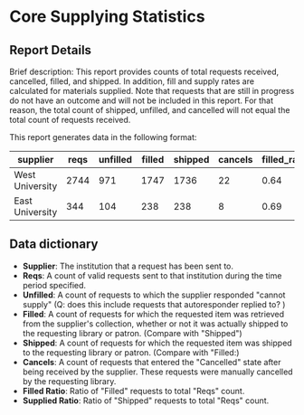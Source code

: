 # Core Supplying Statistics

## Report Details

Brief description: This report provides counts of total requests  received, cancelled, filled, and shipped.  In addition, fill and supply rates are calculated for materials supplied.  Note that requests that are still in progress do not have an outcome and will not be included in this report. For that reason, the total count of shipped, unfilled, and cancelled will not equal the total count of requests received.

This report generates data in the following format:

|supplier|reqs|unfilled|filled|shipped|cancels|filled\_ratio|supplied\_ratio|
|------------|--------|----------|----------|----------|------------|------------|------------|
|West University|2744|971|1747|1736|22|0.64|0.63|
|East University|344|104|238|238|8|0.69|0.69|

## Data dictionary
* **Supplier**: The institution that a request has been sent to. 
* **Reqs**: A count of valid requests sent to that institution during the time period specified. 
* **Unfilled**: A count of requests to which the supplier responded "cannot supply" (Q: does this include requests that autoresponder replied to? )  
* **Filled**: A count of requests for which the requested item was retrieved from the supplier's collection, whether or not it was actually shipped to the requesting library or patron. (Compare with "Shipped") 
* **Shipped**: A count of requests for which the requested item was shipped to the requesting library or patron. (Compare with "Filled:) 
* **Cancels**: A count of requests that entered the "Cancelled" state after being received by the supplier. These requests were manually cancelled by the requesting library.  
* **Filled Ratio**: Ratio of "Filled" requests to total "Reqs" count. 
* **Supplied Ratio**: Ratio of "Shipped" requests to total "Reqs" count.

